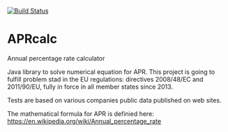 [![Build Status](https://travis-ci.org/piotrpietrzak/aprcalc.svg?branch=master)](https://travis-ci.org/piotrpietrzak/aprcalc)
# APRcalc 
Annual percentage rate calculator

Java library to solve numerical equation for APR. This project is going to fulfill problem stad in the EU regulations: directives 2008/48/EC and 2011/90/EU, fully in force in all member states since 2013.

Tests are based on various companies public data published on web sites.

The mathematical formula for APR is definied here: https://en.wikipedia.org/wiki/Annual_percentage_rate

